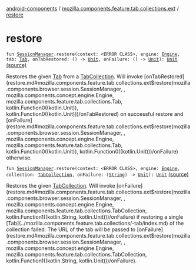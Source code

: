 [android-components](../index.md) / [mozilla.components.feature.tab.collections.ext](index.md) / [restore](./restore.md)

# restore

`fun `[`SessionManager`](../mozilla.components.browser.session/-session-manager/index.md)`.restore(context: <ERROR CLASS>, engine: `[`Engine`](../mozilla.components.concept.engine/-engine/index.md)`, tab: `[`Tab`](../mozilla.components.feature.tab.collections/-tab/index.md)`, onTabRestored: () -> `[`Unit`](https://kotlinlang.org/api/latest/jvm/stdlib/kotlin/-unit/index.html)`, onFailure: () -> `[`Unit`](https://kotlinlang.org/api/latest/jvm/stdlib/kotlin/-unit/index.html)`): `[`Unit`](https://kotlinlang.org/api/latest/jvm/stdlib/kotlin/-unit/index.html) [(source)](https://github.com/mozilla-mobile/android-components/blob/master/components/feature/tab-collections/src/main/java/mozilla/components/feature/tab/collections/ext/SessionManager.kt#L17)

Restores the given [Tab](../mozilla.components.feature.tab.collections/-tab/index.md) from a [TabCollection](../mozilla.components.feature.tab.collections/-tab-collection/index.md). Will invoke [onTabRestored](restore.md#mozilla.components.feature.tab.collections.ext$restore(mozilla.components.browser.session.SessionManager, , mozilla.components.concept.engine.Engine, mozilla.components.feature.tab.collections.Tab, kotlin.Function0((kotlin.Unit)), kotlin.Function0((kotlin.Unit)))/onTabRestored) on successful restore
and [onFailure](restore.md#mozilla.components.feature.tab.collections.ext$restore(mozilla.components.browser.session.SessionManager, , mozilla.components.concept.engine.Engine, mozilla.components.feature.tab.collections.Tab, kotlin.Function0((kotlin.Unit)), kotlin.Function0((kotlin.Unit)))/onFailure) otherwise.

`fun `[`SessionManager`](../mozilla.components.browser.session/-session-manager/index.md)`.restore(context: <ERROR CLASS>, engine: `[`Engine`](../mozilla.components.concept.engine/-engine/index.md)`, collection: `[`TabCollection`](../mozilla.components.feature.tab.collections/-tab-collection/index.md)`, onFailure: (`[`String`](https://kotlinlang.org/api/latest/jvm/stdlib/kotlin/-string/index.html)`) -> `[`Unit`](https://kotlinlang.org/api/latest/jvm/stdlib/kotlin/-unit/index.html)`): `[`Unit`](https://kotlinlang.org/api/latest/jvm/stdlib/kotlin/-unit/index.html) [(source)](https://github.com/mozilla-mobile/android-components/blob/master/components/feature/tab-collections/src/main/java/mozilla/components/feature/tab/collections/ext/SessionManager.kt#L47)

Restores the given [TabCollection](../mozilla.components.feature.tab.collections/-tab-collection/index.md). Will invoke [onFailure](restore.md#mozilla.components.feature.tab.collections.ext$restore(mozilla.components.browser.session.SessionManager, , mozilla.components.concept.engine.Engine, mozilla.components.feature.tab.collections.TabCollection, kotlin.Function1((kotlin.String, kotlin.Unit)))/onFailure) if restoring a single [Tab](../mozilla.components.feature.tab.collections/-tab/index.md) of the
collection failed. The URL of the tab will be passed to [onFailure](restore.md#mozilla.components.feature.tab.collections.ext$restore(mozilla.components.browser.session.SessionManager, , mozilla.components.concept.engine.Engine, mozilla.components.feature.tab.collections.TabCollection, kotlin.Function1((kotlin.String, kotlin.Unit)))/onFailure).

